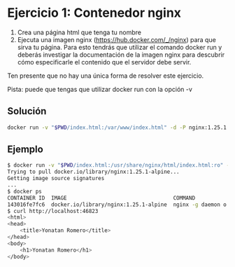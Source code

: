 # Ejercicio 1: Contenedor nginx
1. Crea una página html que tenga tu nombre
2. Ejecuta una imagen nginx (https://hub.docker.com/_/nginx) para que sirva tu página. Para esto tendrás que utilizar el comando docker run y deberás investigar la documentación de la imagen nginx para descubrir cómo especificarle el contenido que el servidor debe servir.

Ten presente que no hay una única forma de resolver este ejercicio.

Pista: puede que tengas que utilizar docker run con la opción -v

## Solución

```sh
docker run -v "$PWD/index.html:/var/www/index.html" -d -P nginx:1.25.1
```


## Ejemplo

```sh
$ docker run -v "$PWD/index.html:/usr/share/nginx/html/index.html:ro" -d -P nginx:1.25.1-alpine
Trying to pull docker.io/library/nginx:1.25.1-alpine...
Getting image source signatures
...
$ docker ps
CONTAINER ID  IMAGE                                  COMMAND               CREATED        STATUS            PORTS                  NAMES
143016fe7fc6  docker.io/library/nginx:1.25.1-alpine  nginx -g daemon o...  2 seconds ago  Up 3 seconds ago  0.0.0.0:46823->80/tcp  busy_golick
$ curl http://localhost:46823
<html>
<head>
    <title>Yonatan Romero</title>
</head>
<body>
    <h1>Yonatan Romero</h1>
</body>
```
